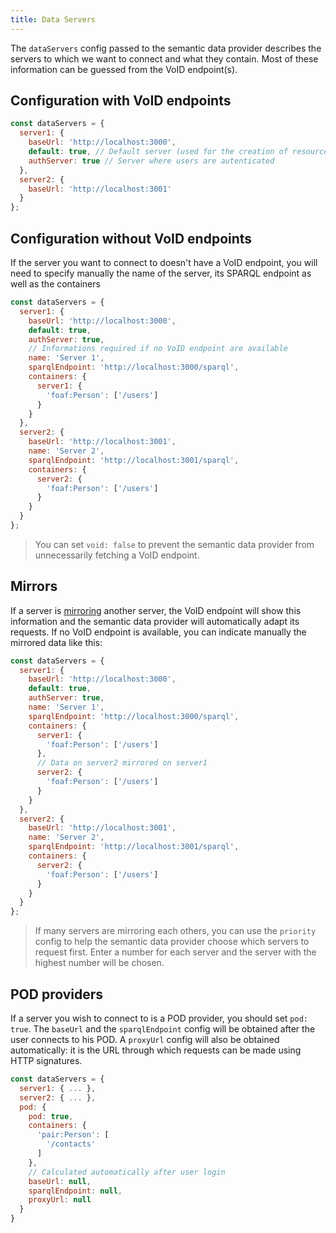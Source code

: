 ```yaml
---
title: Data Servers
---
```


The `dataServers` config passed to the semantic data provider describes the servers to which we want to connect and what
they contain. Most of these information can be guessed from the VoID endpoint(s).

## Configuration with VoID endpoints

```js
const dataServers = {
  server1: {
    baseUrl: 'http://localhost:3000',
    default: true, // Default server (used for the creation of resources)
    authServer: true // Server where users are autenticated
  },
  server2: {
    baseUrl: 'http://localhost:3001'
  }
};
```

## Configuration without VoID endpoints

If the server you want to connect to doesn't have a VoID endpoint, you will need to specify manually the name of the
server, its SPARQL endpoint as well as the containers

```js
const dataServers = {
  server1: {
    baseUrl: 'http://localhost:3000',
    default: true,
    authServer: true,
    // Informations required if no VoID endpoint are available
    name: 'Server 1',
    sparqlEndpoint: 'http://localhost:3000/sparql',
    containers: {
      server1: {
        'foaf:Person': ['/users']
      }
    }
  },
  server2: {
    baseUrl: 'http://localhost:3001',
    name: 'Server 2',
    sparqlEndpoint: 'http://localhost:3001/sparql',
    containers: {
      server2: {
        'foaf:Person': ['/users']
      }
    }
  }
};
```

> You can set `void: false` to prevent the semantic data provider from unnecessarily fetching a VoID endpoint.

## Mirrors

If a server is [mirroring](../../middleware/sync/mirror.md) another server, the VoID endpoint will show this information and
the semantic data provider will automatically adapt its requests. If no VoID endpoint is available, you can indicate
manually the mirrored data like this:

```js
const dataServers = {
  server1: {
    baseUrl: 'http://localhost:3000',
    default: true,
    authServer: true,
    name: 'Server 1',
    sparqlEndpoint: 'http://localhost:3000/sparql',
    containers: {
      server1: {
        'foaf:Person': ['/users']
      },
      // Data on server2 mirrored on server1
      server2: {
        'foaf:Person': ['/users']
      }
    }
  },
  server2: {
    baseUrl: 'http://localhost:3001',
    name: 'Server 2',
    sparqlEndpoint: 'http://localhost:3001/sparql',
    containers: {
      server2: {
        'foaf:Person': ['/users']
      }
    }
  }
};
```

> If many servers are mirroring each others, you can use the `priority` config to help the semantic data provider
> choose which servers to request first. Enter a number for each server and the server with the highest number will
> be chosen.

## POD providers

If a server you wish to connect to is a POD provider, you should set `pod: true`. The `baseUrl` and the `sparqlEndpoint`
config will be obtained after the user connects to his POD. A `proxyUrl` config will also be obtained automatically: it
is the URL through which requests can be made using HTTP signatures.

```js
const dataServers = {
  server1: { ... },
  server2: { ... },
  pod: {
    pod: true,
    containers: {
      'pair:Person': [
        '/contacts'
      ]
    },
    // Calculated automatically after user login
    baseUrl: null,
    sparqlEndpoint: null,
    proxyUrl: null
  }
}
```
